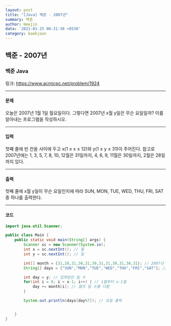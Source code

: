 ```yaml
---
layout: post
title: "[Java] 백준 - 2007년"
summary: 백준
author: Heejin
data: '2021-01-25 00:31:30 +0530'
category: baekjoon
---
```




## 백준 - 2007년



### 백준 Java

링크: <https://www.acmicpc.net/problem/1924>

***

#### 문제

오늘은 2007년 1월 1일 월요일이다. 그렇다면 2007년 x월 y일은 무슨 요일일까? 이를 알아내는 프로그램을 작성하시오.

***

#### 입력

첫째 줄에 빈 칸을 사이에 두고 x(1 ≤ x ≤ 12)와 y(1 ≤ y ≤ 31)이 주어진다. 참고로 2007년에는 1, 3, 5, 7, 8, 10, 12월은 31일까지, 4, 6, 9, 11월은 30일까지, 2월은 28일까지 있다.

***

#### 출력

첫째 줄에 x월 y일이 무슨 요일인지에 따라 SUN, MON, TUE, WED, THU, FRI, SAT중 하나를 출력한다.

***

#### 코드

```java
import java.util.Scanner;

public class Main {
    public static void main(String[] args) {
        Scanner sc = new Scanner(System.in);
        int x = sc.nextInt(); // 월
        int y = sc.nextInt(); // 일

        int[] month = {31,28,31,30,31,30,31,31,30,31,30,31}; // 2007년 월 별 날짜
        String[] days = {"SUN","MON","TUE","WED","THU","FRI","SAT"}; // 요일 배열

        int day = y; // 입력받은 일 수
        for(int i = 0; i < x-1; i++) { // 1월부터 x-1월
            day += month[i]; // 월의 일 수를 더함
        }

        System.out.println(days[day%7]); // 요일 출력


    }
}
```


